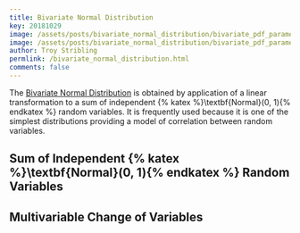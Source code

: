 ```yaml
---
title: Bivariate Normal Distribution
key: 20181029
image: /assets/posts/bivariate_normal_distribution/bivariate_pdf_parameterized_contour_sigma_scan.png
image: /assets/posts/bivariate_normal_distribution/bivariate_pdf_parameterized_contour_sigma_scan.png
author: Troy Stribling
permlink: /bivariate_normal_distribution.html
comments: false
---
```


The [Bivariate Normal Distribution](https://en.wikipedia.org/wiki/Multivariate_normal_distribution) is obtained by
application of a linear transformation to a sum of independent {% katex %}\textbf{Normal}(0, 1){% endkatex %}
random variables. It is frequently used because it is one of the simplest distributions providing a model of correlation between random variables.

<!--more-->

## Sum of Independent {% katex %}\textbf{Normal}(0, 1){% endkatex %} Random Variables

## Multivariable Change of Variables
